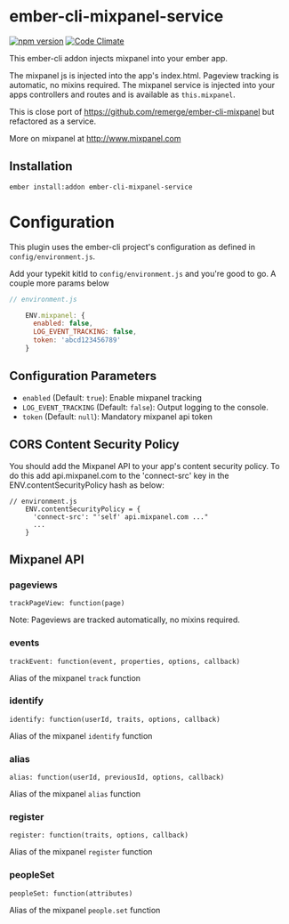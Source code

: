 # ember-cli-mixpanel-service

[![npm version](https://badge.fury.io/js/ember-cli-mixpanel-service.svg)](http://badge.fury.io/js/ember-cli-mixpanel-service)
[![Code Climate](https://codeclimate.com/github/sportly/ember-cli-mixpanel-service/badges/gpa.svg)](https://codeclimate.com/github/sportly/ember-cli-mixpanel-service)

This ember-cli addon injects mixpanel into your ember app.

The mixpanel js is injected into the app's index.html. Pageview tracking is automatic, no mixins required. The mixpanel service is injected into your apps controllers and routes and is available as `this.mixpanel`.

This is close port of https://github.com/remerge/ember-cli-mixpanel but refactored as a service.

More on mixpanel at http://www.mixpanel.com

## Installation

```
ember install:addon ember-cli-mixpanel-service
```

# Configuration

This plugin uses the ember-cli project's configuration as defined in `config/environment.js`.

Add your typekit kitId to `config/environment.js` and you're good to go. A couple more params below

```js
// environment.js

    ENV.mixpanel: {
      enabled: false,
      LOG_EVENT_TRACKING: false,
      token: 'abcd123456789'
    }

```

## Configuration Parameters

* `enabled` (Default: `true`): Enable mixpanel tracking
* `LOG_EVENT_TRACKING` (Default: `false`): Output logging to the console.
* `token` (Default: `null`): Mandatory mixpanel api token


## CORS Content Security Policy

You should add the Mixpanel API to your app's content security policy. To do this add api.mixpanel.com to the 'connect-src' key in the ENV.contentSecurityPolicy hash as below:

```
// environment.js
    ENV.contentSecurityPolicy = {
      'connect-src': "'self' api.mixpanel.com ..."
      ...
    }
```


## Mixpanel API

### pageviews

`trackPageView: function(page)`

Note: Pageviews are tracked automatically, no mixins required.

### events

`trackEvent: function(event, properties, options, callback)`

Alias of the mixpanel `track` function

### identify

`identify: function(userId, traits, options, callback)`

Alias of the mixpanel `identify` function

### alias

`alias: function(userId, previousId, options, callback)`

Alias of the mixpanel `alias` function

### register

`register: function(traits, options, callback)`

Alias of the mixpanel `register` function

### peopleSet

`peopleSet: function(attributes)`

Alias of the mixpanel `people.set` function
